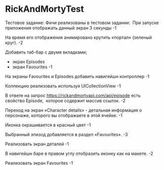 # RickAndMortyTest
Тестовое задание:
Фичи реализованы в тестовом задании: 
При запуске приложения отображать данный экран 3 секунды -1

На время его отображения анимировано крутить «портал» (зеленый круг). -2

Добавить таб-бар с двумя вкладками;
- экран Episodes
- экран Favourites                                     -1

На экраны Favourites и Episodes добавить навигейшн контроллер -1

Коллекцию реализовать используя UICollectionView -1

В ответе на запрос https://rickandmortyapi.com/api/episode есть свойство Episode,  которое содержит массив ссылок. -2

Переход на экран «Character details» - детальная информация о персонаже, которого вы отображаете в этой ячейке. -1

Иконка окрашивается в красный цвет -1

Выбранный эпизод добавляется в раздел «Favourites». -3

Реализовать экран деталей -1

В навигейшн баре в правом углу отобразить иконку как на макете. -2

Реализовать экран Favourites -1
